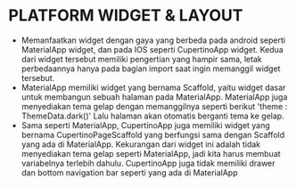 # PLATFORM WIDGET & LAYOUT

- Memanfaatkan widget dengan gaya yang berbeda pada android seperti MaterialApp widget, dan pada IOS seperti CupertinoApp widget. Kedua dari widget tersebut memiliki pengertian yang hampir sama, letak perbedaannya hanya pada bagian import saat ingin memanggil widget tersebut.
- MaterialApp memiliki widget yang bernama Scaffold, yaitu widget dasar untuk membangun sebuah halaman pada MaterialApp. MaterialApp juga menyediakan tema gelap dengan memanggilnya seperti berikut 'theme : ThemeData.dark()' Lalu halaman akan otomatis berganti tema ke gelap.
- Sama seperti MaterialApp, CupertinoApp juga memiliki widget yang bernama CupertinoPageScaffold yang berfungsi sama dengan Scaffold yang ada di MaterialApp. Kekurangan dari widget ini adalah tidak menyediakan tema gelap seperti MaterialApp, jadi kita harus membuat variabelnya terlebih dahulu. CupertinoApp juga tidak memiliki drawer dan bottom navigation bar seperti yang ada di MaterialApp